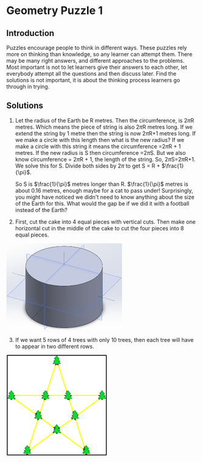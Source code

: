 # Geometry Puzzle 1

## Introduction

Puzzles encourage people to think in different ways. These puzzles rely more on thinking than knowledge, so any learner can attempt them. There may be many right answers, and different approaches to the problems. Most important is not to let learners give their answers to each other, let everybody attempt all the questions and then discuss later. 
Find the solutions is not important, it is about the thinking process learners go through in trying.

## Solutions

1. Let the radius of the Earth be R metres. Then the circumference, is 2$\pi$R metres. Which means the piece of string is also 2$\pi$R metres long. If we extend the string by 1 metre then the string is now 2$\pi$R+1 metres long. If we make a circle with this length then what is the new radius? If we make a circle with this string it means the circumference  =2$\pi$R + 1 metres. If the new radius is S then circumference =2$\pi$S. But we also know circumference = 2$\pi$R + 1, the length of the string. So, 2$\pi$S=2$\pi$R+1. We solve this for S. Divide both sides by 2$\pi$ to get S = R + $\frac{1}{\pi}$. 
   
   So S is $\frac{1}{\pi}$ metres longer than R. $\frac{1}{\pi}$ metres is about 0.16 metres, enough maybe for a cat to pass under! Surprisingly, you might have noticed we didn't need to know anything about the size of the Earth for this. What would the gap be if we did it with a football instead of the Earth?

2. First, cut the cake into 4 equal pieces with vertical cuts. Then make one horizontal cut in the middle of the cake to cut the four pieces into 8 equal pieces. 

![](../../images/geometry-puzzle-one-4.png)


3. If we want 5 rows of 4 trees with only 10 trees, then each tree will have to appear in two different rows.

![](../../images/geometry-puzzle-one-5.png)



 
